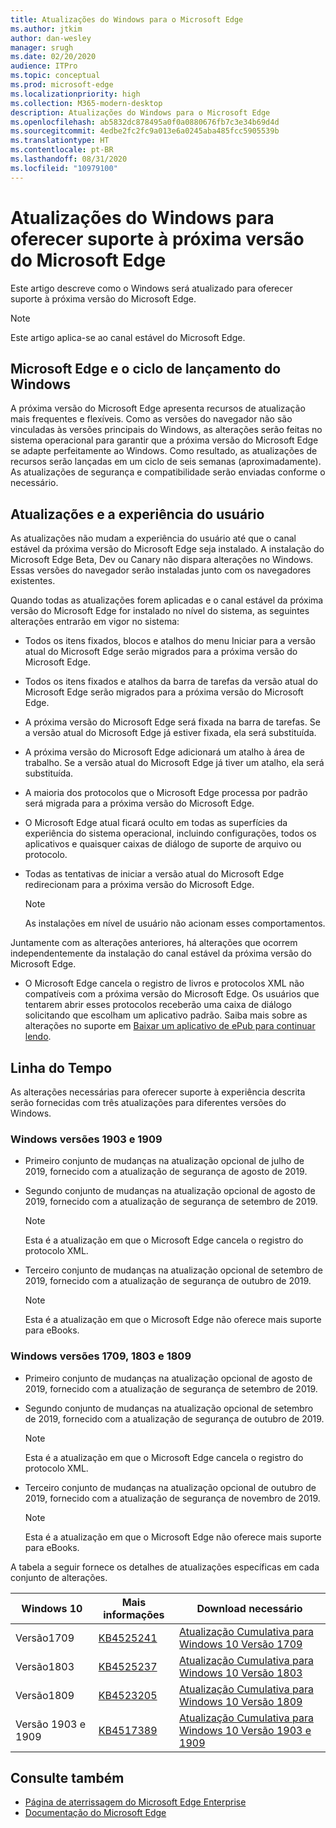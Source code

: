 ```yaml
---
title: Atualizações do Windows para o Microsoft Edge
ms.author: jtkim
author: dan-wesley
manager: srugh
ms.date: 02/20/2020
audience: ITPro
ms.topic: conceptual
ms.prod: microsoft-edge
ms.localizationpriority: high
ms.collection: M365-modern-desktop
description: Atualizações do Windows para o Microsoft Edge
ms.openlocfilehash: ab5832dc878495a0f0a0880676fb7c3e34b69d4d
ms.sourcegitcommit: 4edbe2fc2fc9a013e6a0245aba485fcc5905539b
ms.translationtype: HT
ms.contentlocale: pt-BR
ms.lasthandoff: 08/31/2020
ms.locfileid: "10979100"
---
```

# Atualizações do Windows para oferecer suporte à próxima versão do Microsoft Edge

Este artigo descreve como o Windows será atualizado para oferecer suporte à próxima versão do Microsoft Edge.

> [!NOTE]
> Este artigo aplica-se ao canal estável do Microsoft Edge.

## Microsoft Edge e o ciclo de lançamento do Windows

A próxima versão do Microsoft Edge apresenta recursos de atualização mais frequentes e flexíveis. Como as versões do navegador não são vinculadas às versões principais do Windows, as alterações serão feitas no sistema operacional para garantir que a próxima versão do Microsoft Edge se adapte perfeitamente ao Windows. Como resultado, as atualizações de recursos serão lançadas em um ciclo de seis semanas (aproximadamente). As atualizações de segurança e compatibilidade serão enviadas conforme o necessário.

## Atualizações e a experiência do usuário

As atualizações não mudam a experiência do usuário até que o canal estável da próxima versão do Microsoft Edge seja instalado. A instalação do Microsoft Edge Beta, Dev ou Canary não dispara alterações no Windows. Essas versões do navegador serão instaladas junto com os navegadores existentes.

Quando todas as atualizações forem aplicadas e o canal estável da próxima versão do Microsoft Edge for instalado no nível do sistema, as seguintes alterações entrarão em vigor no sistema:

- Todos os itens fixados, blocos e atalhos do menu Iniciar para a versão atual do Microsoft Edge serão migrados para a próxima versão do Microsoft Edge.
- Todos os itens fixados e atalhos da barra de tarefas da versão atual do Microsoft Edge serão migrados para a próxima versão do Microsoft Edge.
- A próxima versão do Microsoft Edge será fixada na barra de tarefas. Se a versão atual do Microsoft Edge já estiver fixada, ela será substituída.
- A próxima versão do Microsoft Edge adicionará um atalho à área de trabalho. Se a versão atual do Microsoft Edge já tiver um atalho, ela será substituída.
- A maioria dos protocolos que o Microsoft Edge processa por padrão será migrada para a próxima versão do Microsoft Edge.
- O Microsoft Edge atual ficará oculto em todas as superfícies da experiência do sistema operacional, incluindo configurações, todos os aplicativos e quaisquer caixas de diálogo de suporte de arquivo ou protocolo.
- Todas as tentativas de iniciar a versão atual do Microsoft Edge redirecionam para a próxima versão do Microsoft Edge.

  > [!NOTE]
  > As instalações em nível de usuário não acionam esses comportamentos.

Juntamente com as alterações anteriores, há alterações que ocorrem independentemente da instalação do canal estável da próxima versão do Microsoft Edge.

- O Microsoft Edge cancela o registro de livros e protocolos XML não compatíveis com a próxima versão do Microsoft Edge. Os usuários que tentarem abrir esses protocolos receberão uma caixa de diálogo solicitando que escolham um aplicativo padrão. Saiba mais sobre as alterações no suporte em [Baixar um aplicativo de ePub para continuar lendo](https://nam06.safelinks.protection.outlook.com/?url=https%3A%2F%2Fsupport.microsoft.com%2Fhelp%2F4517840&data=02%7C01%7Cv-danwes%40microsoft.com%7Cc9f8571b880549c30fcf08d72be5eaf9%7C72f988bf86f141af91ab2d7cd011db47%7C1%7C0%7C637026138803983526&sdata=qtb3DvVZQ6H%2FFXnBievkl%2B%2BngAQXwl340PcH8kRc3y4%3D&reserved=0).

## Linha do Tempo

As alterações necessárias para oferecer suporte à experiência descrita serão fornecidas com três atualizações para diferentes versões do Windows.

### Windows versões 1903 e 1909

- Primeiro conjunto de mudanças na atualização opcional de julho de 2019, fornecido com a atualização de segurança de agosto de 2019.
- Segundo conjunto de mudanças na atualização opcional de agosto de 2019, fornecido com a atualização de segurança de setembro de 2019.

  > [!NOTE]
  > Esta é a atualização em que o Microsoft Edge cancela o registro do protocolo XML.

- Terceiro conjunto de mudanças na atualização opcional de setembro de 2019, fornecido com a atualização de segurança de outubro de 2019.

  > [!NOTE]
  > Esta é a atualização em que o Microsoft Edge não oferece mais suporte para eBooks.

### Windows versões 1709, 1803 e 1809

- Primeiro conjunto de mudanças na atualização opcional de agosto de 2019, fornecido com a atualização de segurança de setembro de 2019.
- Segundo conjunto de mudanças na atualização opcional de setembro de 2019, fornecido com a atualização de segurança de outubro de 2019.

  > [!NOTE]
  > Esta é a atualização em que o Microsoft Edge cancela o registro do protocolo XML.

- Terceiro conjunto de mudanças na atualização opcional de outubro de 2019, fornecido com a atualização de segurança de novembro de 2019.

  > [!NOTE]
  > Esta é a atualização em que o Microsoft Edge não oferece mais suporte para eBooks.

A tabela a seguir fornece os detalhes de atualizações específicas em cada conjunto de alterações.

| Windows 10 | Mais informações | Download necessário |
|--|--|--|
| Versão1709 | [KB4525241](https://support.microsoft.com/help/4525241/windows-10-update-kb4525241) | [Atualização Cumulativa para Windows 10 Versão 1709](https://www.catalog.update.microsoft.com/Search.aspx?q=4525241) |
| Versão1803  | [KB4525237](https://support.microsoft.com/help/4525237/windows-10-update-kb4525237) | [Atualização Cumulativa para Windows 10 Versão 1803](https://www.catalog.update.microsoft.com/Search.aspx?q=KB4525237) |
| Versão1809  | [KB4523205](https://support.microsoft.com/help/4523205/windows-10-update-kb4523205) | [Atualização Cumulativa para Windows 10 Versão 1809](https://www.catalog.update.microsoft.com/Search.aspx?q=4523205) |
| Versão 1903 e 1909 |[KB4517389](https://support.microsoft.com/help/4517389/windows-10-update-kb4517389)  | [Atualização Cumulativa para Windows 10 Versão 1903 e 1909](https://www.catalog.update.microsoft.com/Search.aspx?q=4517389) |

## Consulte também

- [Página de aterrissagem do Microsoft Edge Enterprise](https://aka.ms/EdgeEnterprise)
- [Documentação do Microsoft Edge](https://docs.microsoft.com/DeployEdge/)
